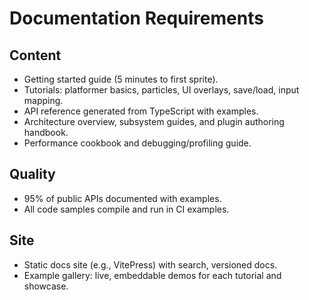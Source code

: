 # Documentation Requirements

## Content

- Getting started guide (5 minutes to first sprite).
- Tutorials: platformer basics, particles, UI overlays, save/load, input mapping.
- API reference generated from TypeScript with examples.
- Architecture overview, subsystem guides, and plugin authoring handbook.
- Performance cookbook and debugging/profiling guide.

## Quality

- 95% of public APIs documented with examples.
- All code samples compile and run in CI examples.

## Site

- Static docs site (e.g., VitePress) with search, versioned docs.
- Example gallery: live, embeddable demos for each tutorial and showcase.
